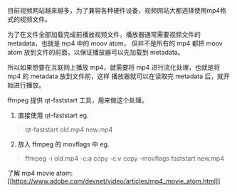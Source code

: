 目前视频网站越来越多，为了兼容各种硬件设备，视频网站大都选择使用mp4格式的视频文件。

为了在文件全部加载完成前播放视频文件，播放器通常需要视频文件的 metadata，也就是 mp4 中的 moov atom，
但并不是所有的 mp4 都把 moov atom 放到文件的前面，以保证播放器可以先加载到 metadata。

所以如果想要在互联网上播放 mp4，就需要将 mp4 进行流化处理，也就是将 mp4 的 metadata 放到文件前，这样
播放器就可以在读取完 metadata 后，就开始进行播放。

ffmpeg 提供 qt-faststart 工具，用来做这个处理。

1. 直接使用 qt-faststart
  eg. 
  > qt-faststart old.mp4 new.mp4

2. 放入 ffmpeg 的 movflags 中
  eg.
  > ffmpeg -i old.mp4 -c:a copy -c:v copy -movflags faststart new.mp4
  
了解 mp4 movie atom: [[https://www.adobe.com/devnet/video/articles/mp4_movie_atom.html]]
